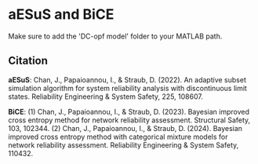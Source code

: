 # aESuS and BiCE
Make sure to add the 'DC-opf model' folder to your MATLAB path. 

## Citation
**aESuS**: Chan, J., Papaioannou, I., & Straub, D. (2022). An adaptive subset simulation algorithm for system reliability analysis with discontinuous limit states. Reliability Engineering & System Safety, 225, 108607. 

**BiCE**: (1) Chan, J., Papaioannou, I., & Straub, D. (2023). Bayesian improved cross entropy method for network reliability assessment. Structural Safety, 103, 102344. (2) Chan, J., Papaioannou, I., & Straub, D. (2024). Bayesian improved cross entropy method with categorical mixture models for network reliability assessment. Reliability Engineering & System Safety, 110432. 
